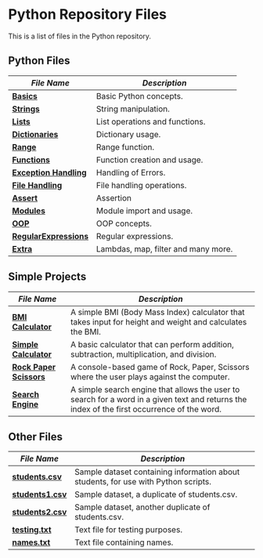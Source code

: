 # Python Repository Files

This is a list of files in the Python repository.

## Python Files

| *File Name*                 | *Description*                                             |
|---------------------------|---------------------------------------------------------|
| [**Basics**](/Codes/Basics.py)    | Basic Python concepts.         |
| [**Strings**](/Codes/Strings.py)  | String manipulation.        |
| [**Lists**](/Codes/Lists.py)      | List operations and functions.               |
| [**Dictionaries**](/Codes/Dictionaries.py) | Dictionary usage.     |
| [**Range**](/Codes/Range.py)               | Range function. |
| [**Functions**](/Codes/Functions.py)       | Function creation and usage. |
| [**Exception Handling**](/Codes/Exception_Handling.py) | Handling of Errors. |
| [**File Handling**](/Codes/File.py)             | File handling operations. |
| [**Assert**](/Codes/Assert.py)             | Assertion    |
| [**Modules**](/Codes/Modules.py)        | Module import and usage.        |
| [**OOP**](/Codes/OOP.py)         | OOP concepts. |
| [**RegularExpressions**](/Codes/RegEx.py) | Regular expressions.          |
| [**Extra**](/Codes/Extra.py) | Lambdas, map, filter and many more.       |


## Simple Projects
| *File Name*                            | *Description*                                                                                     |
|--------------------------------------|-------------------------------------------------------------------------------------------------|
| [**BMI Calculator**](/Projects/BMI.py)   | A simple BMI (Body Mass Index) calculator that takes input for height and weight and calculates the BMI. |
| [**Simple Calculator**](/Projects/Calculator.py) | A basic calculator that can perform addition, subtraction, multiplication, and division. |
| [**Rock Paper Scissors**](/Projects/Game.py) | A console-based game of Rock, Paper, Scissors where the user plays against the computer. |
| [**Search Engine**](/Projects/Search_Engine.py)   | A simple search engine that allows the user to search for a word in a given text and returns the index of the first occurrence of the word. |




## Other Files

| *File Name*               | *Description*                                                  |
|-------------------------|--------------------------------------------------------------|
| [**students.csv**](/Files/students.csv)   | Sample dataset containing information about students, for use with Python scripts.       |
| [**students1.csv**](/Files/students1.csv) | Sample dataset, a duplicate of students.csv.       |
| [**students2.csv**](/Files/students2.csv) | Sample dataset, another duplicate of students.csv.       |
| [**testing.txt**](/Files/testing.txt)   | Text file for testing purposes.      |
| [**names.txt**](/Files/names.txt)       | Text file containing names.       |


